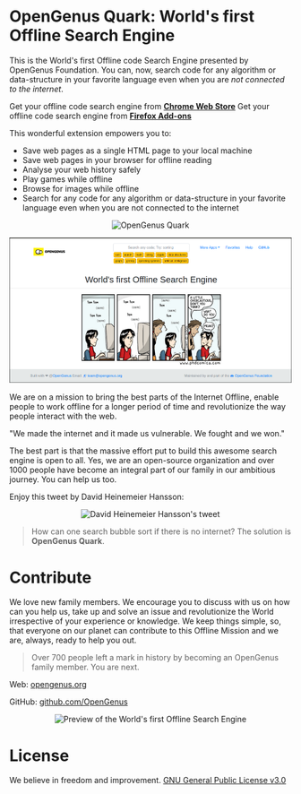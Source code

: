# OpenGenus Quark: World's first Offline Search Engine

This is the World's first Offline code Search Engine presented by OpenGenus Foundation. You can, now, search code for any algorithm or data-structure in your favorite language even when you are _not connected to the internet_. 

Get your offline code search engine from [**Chrome Web Store**](https://chrome.google.com/webstore/detail/opengenus-offline-search/lfoloadpfjildomeafpdopahkdaoofbn)
Get your offline code search engine from [**Firefox Add-ons**](https://addons.mozilla.org/en-US/firefox/addon/opengenus-offline-searchengine/)

This wonderful extension empowers you to:

* Save web pages as a single HTML page to your local machine
* Save web pages in your browser for offline reading
* Analyse your web history safely
* Play games while offline
* Browse for images while offline
* Search for any code for any algorithm or data-structure in your favorite language even when you are not connected to the internet

<p align="center">
<img src="./preview/preview.png" alt="OpenGenus Quark" />
</p>

<p align="center">
<img src="./preview/quark_screenshot.png" alt="Preview of the World's first Offline Search Engine" />
</p>

We are on a mission to bring the best parts of the Internet Offline, enable people to work offline for a longer period of time and revolutionize the way people interact with the web. 

"We made the internet and it made us vulnerable. We fought and we won."

The best part is that the massive effort put to build this awesome search engine is open to all. Yes, we are an open-source organization and over 1000 people have become an integral part of our family in our ambitious journey. You can help us too.

Enjoy this tweet by David Heinemeier Hansson:
<p align="center">
<img src="https://github.com/AdiChat/quark/blob/master/preview/ddh.png" alt="David Heinemeier Hansson's tweet" />
</p>

> How can one search bubble sort if there is no internet? The solution is **OpenGenus Quark**.

# Contribute

We love new family members. We encourage you to discuss with us on how can you help us, take up and solve an issue and revolutionize the World irrespective of your experience or knowledge. We keep things simple, so, that everyone on our planet can contribute to this Offline Mission and we are, always, ready to help you out. 

>  Over 700 people left a mark in history by becoming an OpenGenus family member. You are next.  

Web: [opengenus.org](http://opengenus.org)

GitHub: [github.com/OpenGenus](https://github.com/OpenGenus)

<p align="center">
<img src="https://github.com/AdiChat/quark/blob/master/preview/header.png" alt="Preview of the World's first Offline Search Engine" />
</p>

# License
We believe in freedom and improvement. [GNU General Public License v3.0](https://github.com/AdiChat/search/blob/master/LICENSE)
